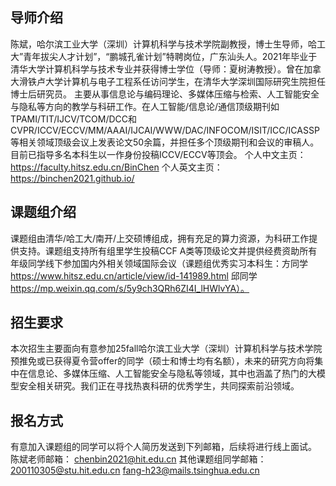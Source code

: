 ## 导师介绍
陈斌，哈尔滨工业大学（深圳）计算机科学与技术学院副教授，博士生导师，哈工大”青年拔尖人才计划”，“鹏城孔雀计划”特聘岗位，广东汕头人。2021年毕业于清华大学计算机科学与技术专业并获得博士学位（导师：夏树涛教授）。曾在加拿大滑铁卢大学计算机与电子工程系任访问学生，在清华大学深圳国际研究生院担任博士后研究员。
主要从事信息论与编码理论、多媒体压缩与检索、人工智能安全与隐私等方向的教学与科研工作。在人工智能/信息论/通信顶级期刊如TPAMI/TIT/IJCV/TCOM/DCC和CVPR/ICCV/ECCV/MM/AAAI/IJCAI/WWW/DAC/INFOCOM/ISIT/ICC/ICASSP等相关领域顶级会议上发表论文50余篇，并担任多个顶级期刊和会议的审稿人。目前已指导多名本科生以一作身份投稿ICCV/ECCV等顶会。
个人中文主页：https://faculty.hitsz.edu.cn/BinChen
个人英文主页：https://binchen2021.github.io/
## 课题组介绍
课题组由清华/哈工大/南开/上交硕博组成，拥有充足的算力资源，为科研工作提供支持。课题组支持所有组里学生投稿CCF A类等顶级论文并提供经费资助所有年级同学线下参加国内外相关领域国际会议（课题组优秀实习本科生：方同学 https://www.hitsz.edu.cn/article/view/id-141989.html 邱同学 https://mp.weixin.qq.com/s/5y9ch3QRh6ZI4I_lHWlvYA）。
## 招生要求
本次招生主要面向有意参加25fall哈尔滨工业大学（深圳）计算机科学与技术学院预推免或已获得夏令营offer的同学（硕士和博士均有名额），未来的研究方向将集中在信息论、多媒体压缩、人工智能安全与隐私等领域，其中也涵盖了热门的大模型安全相关研究。我们正在寻找热衷科研的优秀学生，共同探索前沿领域。
## 报名方式
有意加入课题组的同学可以将个人简历发送到下列邮箱，后续将进行线上面试。
陈斌老师邮箱：
chenbin2021@hit.edu.cn
其他课题组同学邮箱：
200110305@stu.hit.edu.cn
fang-h23@mails.tsinghua.edu.cn

